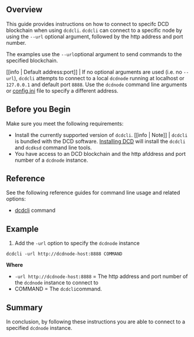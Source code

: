 ## Overview
This guide provides instructions on how to connect to specifc DCD blockchain when using `dcdcli`. `dcdcli` can connect to a specific node by using the `--url` optional argument, followed by the http address and port number.

The examples use the `--url`optional argument to send commands to the specified blockchain.   

[[info | Default address:port]]
| If no optional arguments are used (i.e. no `--url`), `dcdcli` attempts to connect to a local `dcdnode` running at localhost or `127.0.0.1` and default port `8888`. Use the `dcdnode` command line arguments or [config.ini](../../01_dcdnode/02_usage/01_dcdnode-configuration/#configini-location) file to specify a different address.

## Before you Begin
Make sure you meet the following requirements: 

* Install the currently supported version of `dcdcli`.
[[info | Note]]
| `dcdcli` is bundled with the DCD software. [Installing DCD](../../00_install/index.md) will install the `dcdcli` and `dcdksd` command line tools.  
* You have access to an DCD blockchain and the http afddress and port number of a `dcdnode` instance. 

## Reference
See the following reference guides for command line usage and related options:

* [dcdcli](../index.md) command

## Example

1. Add the `-url` option to specify the `dcdnode` instance 

```shell
dcdcli -url http://dcdnode-host:8888 COMMAND
```
**Where**
* `-url http://dcdnode-host:8888` = The http address and port number of the `dcdnode` instance to connect to
* COMMAND = The `dcdcli`command.

## Summary
In conclusion, by following these instructions you are able to connect to a specified `dcdnode` instance. 
